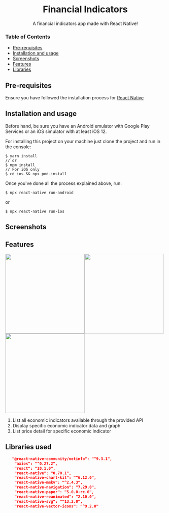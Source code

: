 <h1 align="center">Financial Indicators</h6>
<p align="center">A financial indicators app made with React Native!</p>


### Table of Contents
  * [Pre-requisites](#prerequisites)
  * [Installation and usage](#installation)
  * [Screenshots](#screenshots)
  * [Features](#features)
  * [Libraries](#libraries)

## <a name="prerequisites"></a> Pre-requisites

Ensure you have followed the installation process for [React Native](https://reactnative.dev/docs/environment-setup)

## <a name="installation"></a> Installation and usage

Before hand, be sure you have an Android emulator with Google Play Services or an iOS simulator with at least iOS 12.

For installing this project on your machine just clone the project and run in the console: 
```console
$ yarn install
// or
$ npm install
// For iOS only
$ cd ios && npx pod-install
```

Once you've done all the process explained above, run:
```console
$ npx react-native run-android
```
or
```console
$ npx react-native run-ios
```

## <a name="screenshots"></a> Screenshots



## <a name="features"></a> Features
<img width="250" src="https://user-images.githubusercontent.com/36211892/192273123-5af32ab5-66ed-4002-914c-590d179d7386.png" /><img width="250" src="https://user-images.githubusercontent.com/36211892/192273306-b0d6a011-0a64-4191-bced-be1bf769323a.png" /><img width="250" src="https://user-images.githubusercontent.com/36211892/192273477-6aae563a-27dd-4697-bdc3-66e1cfe78801.png" />

1. List all economic indicators available through the provided API
2. Display specific economic indicator data and graph
3. List price detail for specific economic indicator

## <a name="libraries"></a> Libraries used
```json
   "@react-native-community/netinfo": "^9.3.1",
    "axios": "^0.27.2",
    "react": "18.1.0",
    "react-native": "0.70.1",
    "react-native-chart-kit": "^6.12.0",
    "react-native-mmkv": "^2.4.3",
    "react-native-navigation": "7.29.0",
    "react-native-paper": "5.0.0-rc.6",
    "react-native-reanimated": "2.10.0",
    "react-native-svg": "^13.2.0",
    "react-native-vector-icons": "^9.2.0"
```

